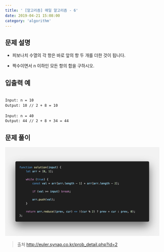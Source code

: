 ```yaml
---
title: ' [알고리즘] 매일 알고리즘 - 6'
date: 2019-04-21 15:08:00
category: 'algorithm'
---
```


문제 설명
-------

- 피보나치 수열의 각 항은 바로 앞의 항 두 개를 더한 것이 됩니다. 

- 짝수이면서 n 이하인 모든 항의 합을 구하시오.

입출력 예
-------
```sh

Input: n = 10
Output: 10 // 2 + 8 = 10

Input: n = 40
Output: 44 // 2 + 8 + 34 = 44

```

문제 풀이
-------

![](../../../assets/everyday/everyday.6.solution.png)

> 출처  <a href="http://euler.synap.co.kr/prob_detail.php?id=2" target="_blank">http://euler.synap.co.kr/prob_detail.php?id=2</a>

